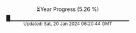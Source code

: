<p align="center">
⏳Year Progress (5.26 %) <br>
█▁▁▁▁▁▁▁▁▁▁▁▁▁▁▁▁▁▁▁▁▁▁▁▁▁▁▁▁▁ <br>
<sub>Updated: Sat, 20 Jan 2024 06:20:44 GMT</sub>
</p>

